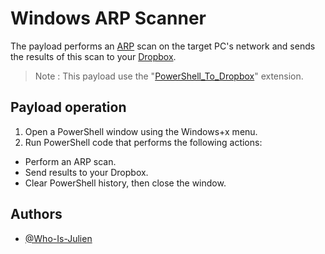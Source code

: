 # Windows ARP Scanner

The payload performs an [ARP](https://en.wikipedia.org/wiki/Address_Resolution_Protocol) scan on the target PC's network and sends the results of this scan to your [Dropbox](https://www.dropbox.com).

> Note : This payload use the "[PowerShell_To_Dropbox](https://github.com/Who-Is-Julien/Ducky-Utilities/blob/main/Extensions/PowerShell_To_Dropbox/README.md)" extension.


## Payload operation

1. Open a PowerShell window using the Windows+x menu.
2. Run PowerShell code that performs the following actions:
- Perform an ARP scan.
- Send results to your Dropbox.
- Clear PowerShell history, then close the window.


## Authors

- [@Who-Is-Julien](https://github.com/Who-Is-Julien)
